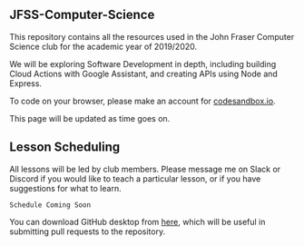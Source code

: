 JFSS-Computer-Science
---
This repository contains all the resources used in the John Fraser Computer Science club for the academic year of 2019/2020. 

We will be exploring Software Development in depth, including building Cloud Actions with Google Assistant, and creating APIs using Node and Express.

To code on your browser, please make an account for [codesandbox.io](Codesandbox).

This page will be updated as time goes on.

Lesson Scheduling
---
All lessons will be led by club members. Please message me on Slack or Discord if you would like to teach a particular lesson, or if you have suggestions for what to learn.

`Schedule Coming Soon`

You can download GitHub desktop from [here](https://desktop.github.com/), which will be useful in submitting pull requests to the repository.
